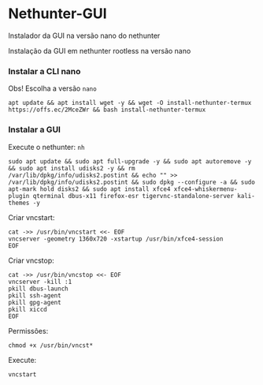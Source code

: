 # Nethunter-GUI
Instalador da GUI na versão nano do nethunter

Instalação da GUI em nethunter rootless na versão nano

### Instalar a CLI nano
Obs! Escolha a versão ```nano```
```
apt update && apt install wget -y && wget -O install-nethunter-termux https://offs.ec/2MceZWr && bash install-nethunter-termux
```

### Instalar a GUI
Execute o nethunter: ```nh```
```
sudo apt update && sudo apt full-upgrade -y && sudo apt autoremove -y && sudo apt install udisks2 -y && rm /var/lib/dpkg/info/udisks2.postint && echo "" >> /var/lib/dpkg/info/udisks2.postint && sudo dpkg --configure -a && sudo apt-mark hold disks2 && sudo apt install xfce4 xfce4-whiskermenu-plugin qterminal dbus-x11 firefox-esr tigervnc-standalone-server kali-themes -y
```

Criar vncstart:
```
cat ->> /usr/bin/vncstart <<- EOF
vncserver -geometry 1360x720 -xstartup /usr/bin/xfce4-session
EOF
```

Criar vncstop:
```
cat ->> /usr/bin/vncstop <<- EOF
vncserver -kill :1
pkill dbus-launch
pkill ssh-agent
pkill gpg-agent
pkill xiccd
EOF
```

Permissôes:
```
chmod +x /usr/bin/vncst*
```

Execute:
```
vncstart
```
